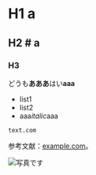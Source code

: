 # H1 a
## H2 # a
### H3

どうも**あああ**はい**aaa**

- list1
- list2
- aaa*italic*aaa

`text.com`

参考文献：[example.com](https://example.com)。

![写真です](https://example.com/image.png)